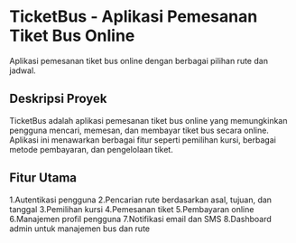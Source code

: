 # TicketBus - Aplikasi Pemesanan Tiket Bus Online

Aplikasi pemesanan tiket bus online dengan berbagai pilihan rute dan jadwal.

## Deskripsi Proyek

TicketBus adalah aplikasi pemesanan tiket bus online yang memungkinkan pengguna mencari, memesan, dan membayar tiket bus secara online. Aplikasi ini menawarkan berbagai fitur seperti pemilihan kursi, berbagai metode pembayaran, dan pengelolaan tiket.

## Fitur Utama
1.Autentikasi pengguna
2.Pencarian rute berdasarkan asal, tujuan, dan tanggal
3.Pemilihan kursi
4.Pemesanan tiket
5.Pembayaran online
6.Manajemen profil pengguna
7.Notifikasi email dan SMS
8.Dashboard admin untuk manajemen bus dan rute